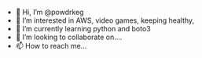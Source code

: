 - 👋 Hi, I’m @powdrkeg
- 👀 I’m interested in AWS, video games, keeping healthy, 
- 🌱 I’m currently learning python and boto3
- 💞️ I’m looking to collaborate on....
- 📫 How to reach me...

<!---
powdrkeg/powdrkeg is a ✨ special ✨ repository because its `README.md` (this file) appears on your GitHub profile.
You can click the Preview link to take a look at your changes.
--->
